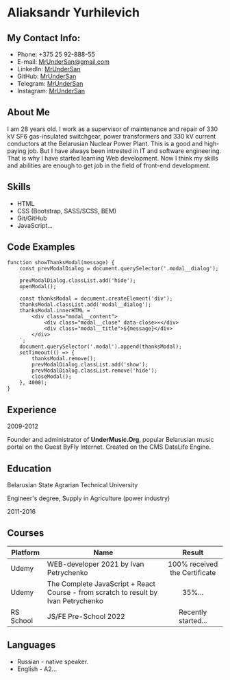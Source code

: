 # **Aliaksandr Yurhilevich**


## My Contact Info:
* Phone: +375 25 92-888-55
* E-mail: MrUnderSan@gmail.com
* LinkedIn: [MrUnderSan](https://www.linkedin.com/in/mrundersan/ "LinkedIn")
* GitHub: [MrUnderSan](https://github.com/MrUnderSan "GitHub")
* Telegram: [MrUnderSan](https://t.me/MrUnderSan "Telegram")
* Instagram: [MrUnderSan](https://www.instagram.com/mrundersan/ "Instagram")


## About Me
I am 28 years old. I work as a supervisor of maintenance and repair of 330 kV SF6 gas-insulated switchgear, power transformers and 330 kV current conductors at the Belarusian Nuclear Power Plant. This is a good and high-paying job. 
But I have always been intrested in IT and software engineering. That is why I have started learning Web development. Now I think my skills and abilities are enough to get job in the field of front-end development.



## Skills
* HTML
* CSS (Bootstrap, SASS/SCSS, BEM)
* Git/GitHub
* JavaScript...


## Code Examples
```
function showThanksModal(message) {
    const prevModalDialog = document.querySelector('.modal__dialog');

    prevModalDialog.classList.add('hide');
    openModal();

    const thanksModal = document.createElement('div');
    thanksModal.classList.add('modal__dialog');
    thanksModal.innerHTML = `
        <div class="modal__content">
            <div class="modal__close" data-close>×</div>
            <div class="modal__title">${message}</div>
        </div>
    `;
    document.querySelector('.modal').append(thanksModal);
    setTimeout(() => {
        thanksModal.remove();
        prevModalDialog.classList.add('show');
        prevModalDialog.classList.remove('hide');
        closeModal();
    }, 4000);
}
```


## Experience
2009-2012

Founder and administrator of **UnderMusic.Org**, popular Belarusian music portal on the Guest ByFly Internet. Created on the CMS DataLife Engine.


## Education
Belarusian State Agrarian Technical University

Engineer's degree, Supply in Agriculture (power industry)

2011-2016

## Courses 
|Platform   |Name                                                                                |Result                         |
|-----------|------------------------------------------------------------------------------------|:-----------------------------:|
|Udemy      |WEB-developer 2021 by Ivan Petrychenko                                              |100% received the Certificate  |
|Udemy      |The Complete JavaScript + React Course - from scratch to result by Ivan Petrychenko |35%...                         |
|RS School  |JS/FE Pre-School 2022                                                               |Recently started...            |


## Languages
* Russian - native speaker.
* English - A2...